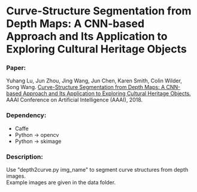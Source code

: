# Curve-Structure Segmentation from Depth Maps: A CNN-based Approach and Its Application to Exploring Cultural Heritage Objects

### Paper: 
Yuhang Lu, Jun Zhou, Jing Wang, Jun Chen, Karen Smith, Colin Wilder, Song Wang. 
[Curve-Structure Segmentation from Depth Maps: A CNN-based Approach and Its Application to Exploring Cultural Heritage Objects.](https://cse.sc.edu/~yuhang/source/AAAI2018.pdf)
AAAI Conference on Artificial Intelligence (AAAI), 2018.


### Dependency:
- Caffe
- Python -> opencv
- Python -> skimage

### Description:

Use "depth2curve.py img_name" to segment curve structures from depth images.  
Example images are given in the data folder.
